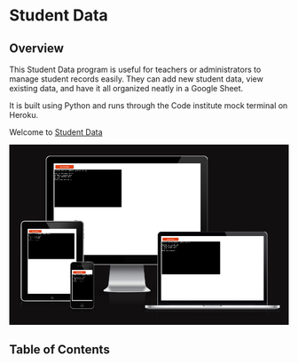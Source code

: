 # **Student Data**

## **Overview**

This Student Data program is useful for teachers or administrators to manage student records easily. They can add new student data, view existing data, 
and have it all organized neatly in a Google Sheet.

It is built using Python and runs through the Code institute mock terminal on Heroku.

Welcome to <a href="https://student-data-706119549c09.herokuapp.com/)" target="_blank" rel="noopener">Student Data</a>

![Responsive design](screenshots/student-data-welcome-screen.png)


## **Table of Contents**
